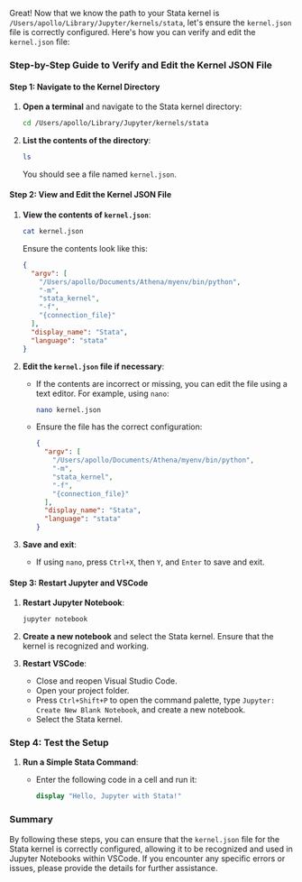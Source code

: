 Great! Now that we know the path to your Stata kernel is `/Users/apollo/Library/Jupyter/kernels/stata`, let's ensure the `kernel.json` file is correctly configured. Here's how you can verify and edit the `kernel.json` file:

### Step-by-Step Guide to Verify and Edit the Kernel JSON File

#### Step 1: Navigate to the Kernel Directory

1. **Open a terminal** and navigate to the Stata kernel directory:
   ```bash
   cd /Users/apollo/Library/Jupyter/kernels/stata
   ```

2. **List the contents of the directory**:
   ```bash
   ls
   ```

   You should see a file named `kernel.json`.

#### Step 2: View and Edit the Kernel JSON File

1. **View the contents of `kernel.json`**:
   ```bash
   cat kernel.json
   ```

   Ensure the contents look like this:
   ```json
   {
     "argv": [
       "/Users/apollo/Documents/Athena/myenv/bin/python",
       "-m",
       "stata_kernel",
       "-f",
       "{connection_file}"
     ],
     "display_name": "Stata",
     "language": "stata"
   }
   ```

2. **Edit the `kernel.json` file if necessary**:
   - If the contents are incorrect or missing, you can edit the file using a text editor. For example, using `nano`:
     ```bash
     nano kernel.json
     ```

   - Ensure the file has the correct configuration:
     ```json
     {
       "argv": [
         "/Users/apollo/Documents/Athena/myenv/bin/python",
         "-m",
         "stata_kernel",
         "-f",
         "{connection_file}"
       ],
       "display_name": "Stata",
       "language": "stata"
     }
     ```

3. **Save and exit**:
   - If using `nano`, press `Ctrl+X`, then `Y`, and `Enter` to save and exit.

#### Step 3: Restart Jupyter and VSCode

1. **Restart Jupyter Notebook**:
   ```bash
   jupyter notebook
   ```

2. **Create a new notebook** and select the Stata kernel. Ensure that the kernel is recognized and working.

3. **Restart VSCode**:
   - Close and reopen Visual Studio Code.
   - Open your project folder.
   - Press `Ctrl+Shift+P` to open the command palette, type `Jupyter: Create New Blank Notebook`, and create a new notebook.
   - Select the Stata kernel.

### Step 4: Test the Setup

1. **Run a Simple Stata Command**:
   - Enter the following code in a cell and run it:

     ```stata
     display "Hello, Jupyter with Stata!"
     ```

### Summary

By following these steps, you can ensure that the `kernel.json` file for the Stata kernel is correctly configured, allowing it to be recognized and used in Jupyter Notebooks within VSCode. If you encounter any specific errors or issues, please provide the details for further assistance.